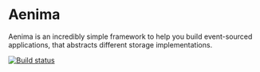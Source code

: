 # Aenima
Aenima is an incredibly simple framework to help you build event-sourced applications, that abstracts different storage implementations.

[![Build status](https://ci.appveyor.com/api/projects/status/o1p20cnlxmmgc20a?svg=true)](https://ci.appveyor.com/project/RagingKore/aenima)


